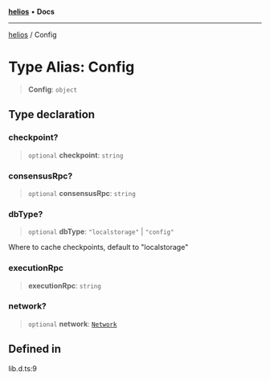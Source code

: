 [**helios**](../README.md) • **Docs**

***

[helios](../globals.md) / Config

# Type Alias: Config

> **Config**: `object`

## Type declaration

### checkpoint?

> `optional` **checkpoint**: `string`

### consensusRpc?

> `optional` **consensusRpc**: `string`

### dbType?

> `optional` **dbType**: `"localstorage"` \| `"config"`

Where to cache checkpoints, default to "localstorage"

### executionRpc

> **executionRpc**: `string`

### network?

> `optional` **network**: [`Network`](../enumerations/Network.md)

## Defined in

lib.d.ts:9
